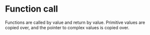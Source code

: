 # Function call

Functions are called by value and return by value. Primitive values are copied
over, and the pointer to complex values is copied over.
